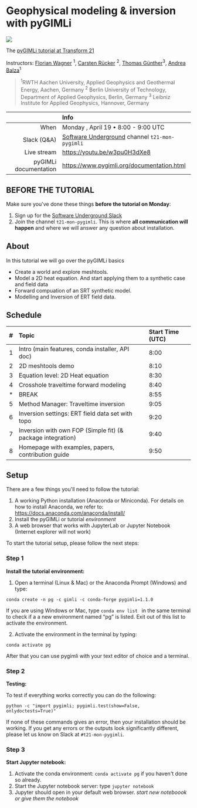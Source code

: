 # Geophysical modeling & inversion with pyGIMLi

![](https://i.imgur.com/J5ukNhT.png)


The [pyGIMLi tutorial at Transform 21](http://schedule.softwareunderground.org/)

Instructors:
[Florian Wagner]("") <sup>1</sup>, [Carsten Rücker]("") <sup>2</sup>, [Thomas Günther]("")<sup>3</sup>, [Andrea Balza]("")<sup>1</sup>

> <sup>1</sup>RWTH Aachen University, Applied Geophysics and Geothermal Energy, Aachen, Germany
> <sup>2</sup> Berlin University of Technology, Department of Applied Geophysics, Berlin, Germany
> <sup>3</sup> Leibniz Institute for Applied Geophysics, Hannover, Germany

|         | Info |
|--------:|:-----|
| When | Monday , April 19 • 8:00 - 9:00 UTC |
| Slack (Q&A) | [Software Underground](https://softwareunderground.org/) channel `t21-mon-pygimli` |
| Live stream | https://youtu.be/w3pu0H3dXe8 |
| pyGIMLi documentation | https://www.pygimli.org/documentation.html |


## BEFORE THE TUTORIAL

Make sure you've done these things **before the tutorial on Monday**:

1. Sign up for the [Software Underground Slack](https://softwareunderground.org/slack)
1. Join the channel `t21-mon-pygimli`. This is where **all communication will
   happen** and where we will answer any question about installation.

## About

In this tutorial we will go over the pyGIMLi basics
* Create a world and explore meshtools.
* Model a 2D heat equation. 
And start applying them to a synthetic case and field data
* Forward compuation of an SRT synthetic model.
* Modelling and Inversion of ERT field data.

## Schedule 

|  #  | Topic  | Start Time (UTC) | 
|--:|:-----|:-------|
| 1 |Intro (main features, conda installer, API doc)| 8:00
| 2 | 2D meshtools demo | 8:10
| 3| Equation level: 2D Heat equation | 8:30
| 4|    Crosshole traveltime forward modeling| 8:40
| * | BREAK | 8:55
| 5 | Method Manager: Traveltime inversion| 9:05
| 6 | Inversion settings: ERT field data set with topo| 9:20
| 7 | Inversion with own FOP (Simple fit) (& package integration)|9:40
| 8 | Homepage with examples, papers, contribution guide |9:50



## Setup

There are a few things you'll need to follow the tutorial:

1. A working Python installation (Anaconda or Miniconda). For details on how to install Anaconda, we refer to: https://docs.anaconda.com/anaconda/install/
2. Install the pyGIMLi or tutorial  *environment*
3. A web browser that works with JupyterLab or Jupyter Notebook (Internet explorer will not work)

To start the tutorial setup, please follow the next steps:


### Step 1

**Install the tutorial environment:**

1. Open a terminal (Linux & Mac) or the Anaconda Prompt (Windows) and type:

```
conda create -n pg -c gimli -c conda-forge pygimli=1.1.0
```
If you are using Windows or Mac, type `conda env list ` in the same terminal to check if a a new environment named “pg” is listed. Exit out of this list to activate the environment.

2. Activate the environment in the terminal by typing: 

```
conda activate pg
```
After that you can use pygimli with your text editor of choice and a terminal.


### Step 2

**Testing:**

To test if everything works correctly you can do the following:

```
python -c "import pygimli; pygimli.test(show=False, onlydoctests=True)"
```

If none of these commands gives an error, then your installation should be working.
If you get any errors or the outputs look significantly different, please let us know on Slack at `#t21-mon-pygimli`.

### Step 3

**Start Jupyter notebook:**

1. Activate the conda environment: `conda activate pg` if you haven't done so already.
2. Start the Jupyter notebook server: type `jupyter notebook`
3. Jupyter should open in your default web browser. *start new noteboook or give them the notebook* 

